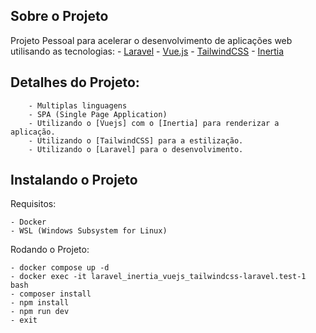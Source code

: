 ## Sobre o Projeto

   Projeto Pessoal para acelerar o desenvolvimento de aplicações web utilisando as tecnologias:
        - [Laravel](https://laravel.com/)
        - [Vue.js](https://vuejs.org/)
        - [TailwindCSS](https://tailwindcss.com/)
        - [Inertia](https://inertiajs.com/)

## Detalhes do Projeto:
        - Multiplas linguagens
        - SPA (Single Page Application) 
        - Utilizando o [Vuejs] com o [Inertia] para renderizar a aplicação.
        - Utilizando o [TailwindCSS] para a estilização.
        - Utilizando o [Laravel] para o desenvolvimento.

## Instalando o Projeto

Requisitos:

    - Docker
    - WSL (Windows Subsystem for Linux)

Rodando o Projeto:

    - docker compose up -d
    - docker exec -it laravel_inertia_vuejs_tailwindcss-laravel.test-1 bash
    - composer install
    - npm install
    - npm run dev
    - exit

